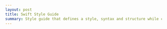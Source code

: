 ```yaml
---
layout: post
title: Swift Style Guide
summary: Style guide that defines a style, syntax and structure while coding in Swift. Of course, efficacity, readability, and simplicity are the most important points.
---
```



